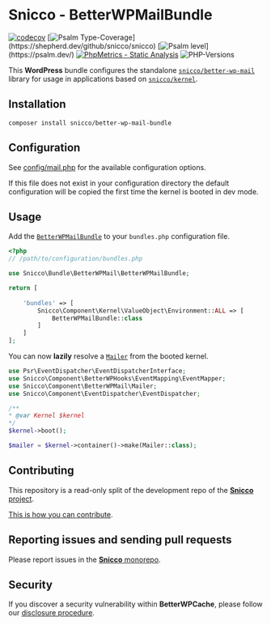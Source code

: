 # Snicco - BetterWPMailBundle

[![codecov](https://img.shields.io/badge/Coverage-100%25-success
)](https://codecov.io/gh/snicco/snicco)
[![Psalm Type-Coverage](https://shepherd.dev/github/snicco/snicco/coverage.svg?)](https://shepherd.dev/github/snicco/snicco)
[![Psalm level](https://shepherd.dev/github/snicco/snicco/level.svg?)](https://psalm.dev/)
[![PhpMetrics - Static Analysis](https://img.shields.io/badge/PhpMetrics-Static_Analysis-2ea44f)](https://snicco.github.io/snicco/phpmetrics/BetterWPMailBundle/index.html)
![PHP-Versions](https://img.shields.io/badge/PHP-%5E7.4%7C%5E8.0%7C%5E8.1-blue)

This **WordPress** bundle configures the standalone [`snicco/better-wp-mail`](https://github.com/snicco/better-wp-mail) library for usage in applications based on [`snicco/kernel`](https://github.com/snicco/kernel).

## Installation

```shell
composer install snicco/better-wp-mail-bundle
```

## Configuration

See [config/mail.php](config/mail.php) for the available configuration options.

If this file does not exist in your configuration directory the default configuration will be copied
the first time the kernel is booted in dev mode.

## Usage

Add the [`BetterWPMailBundle`](src/BetterWPMailBundle.php) to your `bundles.php` configuration file.

```php
<?php
// /path/to/configuration/bundles.php

use Snicco\Bundle\BetterWPMail\BetterWPMailBundle;

return [
    
    'bundles' => [
        Snicco\Component\Kernel\ValueObject\Environment::ALL => [
            BetterWPMailBundle::class
        ]   
    ]   
];

```

You can now **lazily** resolve a [`Mailer`](https://github.com/snicco/better-wp-mail) from the booted kernel.

```php
use Psr\EventDispatcher\EventDispatcherInterface;
use Snicco\Component\BetterWPHooks\EventMapping\EventMapper;
use Snicco\Component\BetterWPMail\Mailer;
use Snicco\Component\EventDispatcher\EventDispatcher;

/**
* @var Kernel $kernel
*/
$kernel->boot();

$mailer = $kernel->container()->make(Mailer::class);
```

## Contributing

This repository is a read-only split of the development repo of the [**Snicco** project](https://github.com/snicco/snicco).

[This is how you can contribute](https://github.com/snicco/snicco/blob/master/CONTRIBUTING.md).

## Reporting issues and sending pull requests

Please report issues in the
[**Snicco** monorepo](https://github.com/snicco/snicco/blob/master/CONTRIBUTING.md##using-the-issue-tracker).

## Security

If you discover a security vulnerability within **BetterWPCache**, please follow
our [disclosure procedure](https://github.com/snicco/snicco/blob/master/SECURITY.md).
